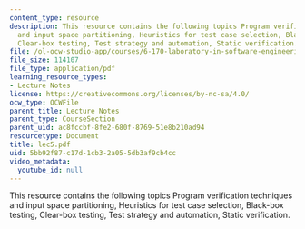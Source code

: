 ```yaml
---
content_type: resource
description: This resource contains the following topics Program verification techniques
  and input space partitioning, Heuristics for test case selection, Black-box testing,
  Clear-box testing, Test strategy and automation, Static verification.
file: /ol-ocw-studio-app/courses/6-170-laboratory-in-software-engineering-fall-2005/5bb92f87c17d1cb32a055db3af9cb4cc_lec5.pdf
file_size: 114107
file_type: application/pdf
learning_resource_types:
- Lecture Notes
license: https://creativecommons.org/licenses/by-nc-sa/4.0/
ocw_type: OCWFile
parent_title: Lecture Notes
parent_type: CourseSection
parent_uid: ac8fccbf-8fe2-680f-8769-51e8b210ad94
resourcetype: Document
title: lec5.pdf
uid: 5bb92f87-c17d-1cb3-2a05-5db3af9cb4cc
video_metadata:
  youtube_id: null
---
```

This resource contains the following topics Program verification techniques and input space partitioning, Heuristics for test case selection, Black-box testing, Clear-box testing, Test strategy and automation, Static verification.